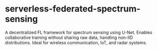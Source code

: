# serverless-federated-spectrum-sensing
A decentralized FL framework for spectrum sensing using U-Net. Enables collaborative training without sharing raw data, handling non-IID distributions. Ideal for wireless communication, IoT, and radar systems.
